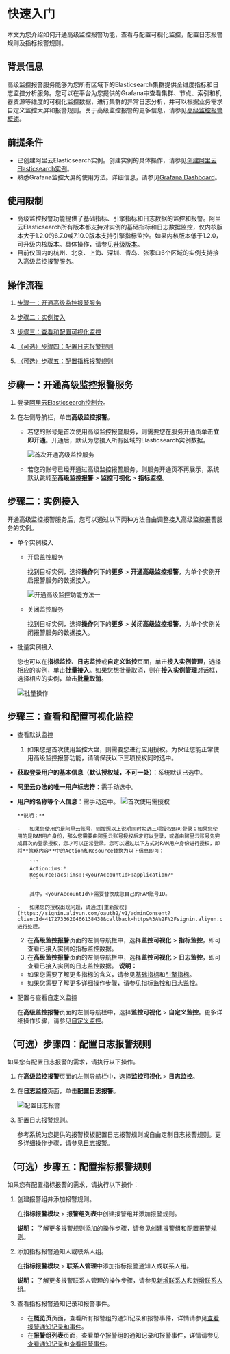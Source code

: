# 快速入门

本文为您介绍如何开通高级监控报警功能，查看与配置可视化监控，配置日志报警规则及指标报警规则。

## 背景信息

高级监控报警服务能够为您所有区域下的Elasticsearch集群提供全维度指标和日志监控分析服务。您可以在平台为您提供的Grafana中查看集群、节点、索引和机器资源等维度的可视化监控数据，进行集群的异常日志分析，并可以根据业务需求自定义监控大屏和报警规则。关于高级监控报警的更多信息，请参见[高级监控报警概述](/cn.zh-CN/高级监控报警/高级监控报警概述.md)。

## 前提条件

-   已创建阿里云Elasticsearch实例。创建实例的具体操作，请参见[创建阿里云Elasticsearch实例](/cn.zh-CN/Elasticsearch/实例管理/创建阿里云Elasticsearch实例.md)。
-   熟悉Grafana监控大屏的使用方法。详细信息，请参见[Grafana Dashboard](https://grafana.com/docs/grafana/latest/features/dashboard/dashboards/)。

## 使用限制

-   高级监控报警功能提供了基础指标、引擎指标和日志数据的监控和报警。阿里云Elasticsearch所有版本都支持对实例的基础指标和日志数据监控，仅内核版本大于1.2.0的6.7.0或7.10.0版本支持引擎指标监控。如果内核版本低于1.2.0，可升级内核版本。具体操作，请参见[升级版本](/cn.zh-CN/Elasticsearch/版本升级/升级版本.md)。
-   目前仅国内的杭州、北京、上海、深圳、青岛、张家口6个区域的实例支持接入高级监控报警服务。

## 操作流程

1.  [步骤一：开通高级监控报警服务](#section_q95_h77_npt)

2.  [步骤二：实例接入](#section_1rn_ns6_skc)

3.  [步骤三：查看和配置可视化监控](#section_gh1_fby_xvx)

4.  [（可选）步骤四：配置日志报警规则](#section_icq_99s_bks)

5.  [（可选）步骤五：配置指标报警规则](#section_ei9_pl3_9xk)


## 步骤一：开通高级监控报警服务

1.  登录[阿里云Elasticsearch控制台](https://elasticsearch.console.aliyun.com/#/home)。

2.  在左侧导航栏，单击**高级监控报警**。

    -   若您的账号是首次使用高级监控报警服务，则需要您在服务开通页单击**立即开通**。开通后，默认为您接入所有区域的Elasticsearch实例数据。

        ![首次开通高级监控服务](https://static-aliyun-doc.oss-accelerate.aliyuncs.com/assets/img/zh-CN/1576415261/p276953.png)

    -   若您的账号已经开通过高级监控报警服务，则服务开通页不再展示，系统默认跳转至**高级监控报警** \> **监控可视化** \> **指标监控**。

## 步骤二：实例接入

开通高级监控报警服务后，您可以通过以下两种方法自由调整接入高级监控报警服务的实例。

-   单个实例接入
    -   开启监控服务

        找到目标实例，选择**操作**列下的**更多** \> **开通高级监控报警**，为单个实例开启报警服务的数据接入。

        ![开通高级监控功能方法一](https://static-aliyun-doc.oss-accelerate.aliyuncs.com/assets/img/zh-CN/1576415261/p276955.png)

    -   关闭监控服务

        找到目标实例，选择**操作**列下的**更多** \> **关闭高级监控报警**，为单个实例关闭报警服务的数据接入。

-   批量实例接入

    您也可以在**指标监控**、**日志监控**或**自定义监控**页面，单击**接入实例管理**，选择相应的实例，单击**批量接入**。如果您想批量取消，则在**接入实例管理**对话框，选择相应的实例，单击**批量取消**。

    ![批量操作](https://static-aliyun-doc.oss-accelerate.aliyuncs.com/assets/img/zh-CN/1576415261/p277947.png)


## 步骤三：查看和配置可视化监控

-   查看默认监控

    1.  如果您是首次使用监控大盘，则需要您进行应用授权。为保证您能正常使用高级监控报警功能，请确保获以下三项授权同时选中。

-   **获取登录用户的基本信息（默认授权域，不可一处）**：系统默认已选中。
-   **阿里云办法的唯一用户标志符**：需手动选中。
-   **用户的名称等个人信息**：需手动选中。
![首次使用需授权](https://static-aliyun-doc.oss-accelerate.aliyuncs.com/assets/img/zh-CN/1576415261/p276957.png)

        **说明：**

        -   如果您使用的是阿里云账号，则按照以上说明同时勾选三项授权即可登录；如果您使用的是RAM用户身份，那么您需要由阿里云账号授权后才可以登录，或者由阿里云账号先完成首次的登录授权，您才可以正常登录。您可以通过以下方式对RAM用户身份进行授权，即将**策略内容**中的Action和Resource替换为以下信息即可：

            ```
            Action:ims:*
            Resource:acs:ims::<yourAccountId>:application/*
            ```

            其中，<yourAccountId\>需要替换成您自己的RAM账号ID。

        -   如果您的授权出现问题，请通过[重新授权](https://signin.aliyun.com/oauth2/v1/adminConsent?clientId=4172733620466138438&callback=https%3A%2F%2Fsignin.aliyun.com%2Foauth2%2Fv1%2Fauth%3F#/main)进行处理。
    2.  在**高级监控报警**页面的左侧导航栏中，选择**监控可视化** \> **指标监控**，即可查看已接入实例的指标监控数据。
    3.  在**高级监控报警**页面的左侧导航栏中，选择**监控可视化** \> **日志监控**，即可查看已接入实例的日志监控数据。
    **说明：**

    -   如果您需要了解更多指标的含义，请参见[基础指标](/cn.zh-CN/高级监控报警/可视化监控/指标监控/基础指标.md)和[引擎指标](/cn.zh-CN/高级监控报警/可视化监控/指标监控/引擎指标.md)。
    -   如果您需要了解更多详细操作步骤，请参见[指标监控](t2082934.md#)和[日志监控](/cn.zh-CN/高级监控报警/可视化监控/日志监控.md)。
-   配置与查看自定义监控

    在**高级监控报警**页面的左侧导航栏中，选择**监控可视化** \> **自定义监控**。更多详细操作步骤，请参见[自定义监控](/cn.zh-CN/高级监控报警/可视化监控/自定义监控.md)。


## （可选）步骤四：配置日志报警规则

如果您有配置日志报警的需求，请执行以下操作。

1.  在**高级监控报警**页面的左侧导航栏中，选择**监控可视化** \> **日志监控**。

2.  在**日志监控**页面，单击**配置日志报警**。

    ![配置日志报警](https://static-aliyun-doc.oss-accelerate.aliyuncs.com/assets/img/zh-CN/1576415261/p276961.png)

3.  配置日志报警规则。

    参考系统为您提供的报警模板配置日志报警规则或自由定制日志报警规则。更多详细操作步骤，请参见[日志报警](/cn.zh-CN/高级监控报警/日志报警.md)。


## （可选）步骤五：配置指标报警规则

如果您有配置指标报警的需求，请执行以下操作：

1.  创建报警组并添加报警规则。

    在**指标报警模块** \> **报警组列表**中创建报警组并添加报警规则。

    **说明：** 了解更多报警规则添加的操作步骤，请参见[创建报警组](/cn.zh-CN/高级监控报警/指标报警/报警组和报警规则/管理报警组.md)和[配置报警规则](/cn.zh-CN/高级监控报警/指标报警/报警组和报警规则/配置报警规则.md)。

2.  添加指标报警通知人或联系人组。

    在**指标报警模块** \> **联系人管理**中添加指标报警通知人或联系人组。

    **说明：** 了解更多报警联系人管理的操作步骤，请参见[新增联系人](/cn.zh-CN/高级监控报警/指标报警/报警联系人/管理报警联系人.md)和[新增联系人组](/cn.zh-CN/高级监控报警/指标报警/报警联系人/管理报警联系人组.md)。

3.  查看指标报警通知记录和报警事件。

    -   在**概览页**页面，查看所有报警组的通知记录和报警事件，详情请参见[查看报警通知记录和事件](/cn.zh-CN/高级监控报警/指标报警/报警组和报警规则/查看报警通知记录和事件.md)。
    -   在**报警组列表**页面，查看单个报警组的通知记录和报警事件，详情请参见[查看通知记录](/cn.zh-CN/高级监控报警/指标报警/报警组和报警规则/管理报警组.md)和[查看报警事件](/cn.zh-CN/高级监控报警/指标报警/报警组和报警规则/管理报警组.md)。

